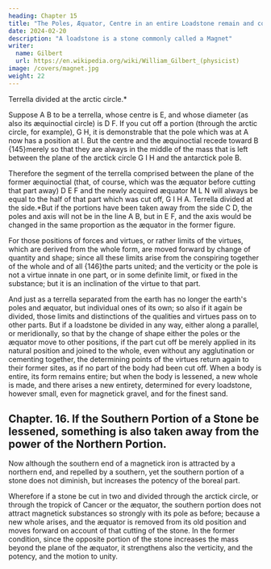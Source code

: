 ```yaml
---
heading: Chapter 15
title: "The Poles, Æquator, Centre in an entire Loadstone remain and continue steady; by diminution and separation of some part they vary and acquire other positions"
date: 2024-02-20
description: "A loadstone is a stone commonly called a Magnet"
writer:
  name: Gilbert
  url: https://en.wikipedia.org/wiki/William_Gilbert_(physicist)
image: /covers/magnet.jpg
weight: 22
---
```



 Terrella divided at the arctic circle.*

Suppose A B to be a terrella, whose centre is E, and whose diameter (as also its æquinoctial circle) is D F. If you cut off a portion (through the arctic circle, for example), G H, it is demonstrable that the pole which was at A now has a position at I. But the centre and the æquinoctial recede toward B {145}merely so that they are always in the middle of the mass that is left between the plane of the arctick circle G I H and the antarctick pole B. 

Therefore the segment of the terrella comprised between the plane of the former æquinoctial (that, of course, which was the æquator before cutting that part away) D E F and the newly acquired æquator M L N will always be equal to the half of that part which was cut off, G I H A. Terrella divided at the side.*But if the portions have been taken away from the side C D, the poles and axis will not be in the line A B, but in E F, and the axis would be changed in the same proportion as the æquator in the former figure. 

For those positions of forces and virtues, or rather limits of the virtues, which are derived from the whole form, are moved forward by change of quantity and shape; since all these limits arise from the conspiring together of the whole and of all {146}the parts united; and the verticity or the pole is not a virtue innate in one part, or in some definite limit, or fixed in the substance; but it is an inclination of the virtue to that part. 

And just as a terrella separated from the earth has no longer the earth's poles and æquator, but individual ones of its own; so also if it again be divided, those limits and distinctions of the qualities and virtues pass on to other parts. But if a loadstone be divided in any way, either along a parallel, or meridionally, so that by the change of shape either the poles or the æquator move to other positions, if the part cut off be merely applied in its natural position and joined to the whole, even without any agglutination or cementing together, the determining points of the virtues return again to their former sites, as if no part of the body had been cut off. When a body is entire, its form remains entire; but when the body is lessened, a new whole is made, and there arises a new entirety, determined for every loadstone, however small, even for magnetick gravel, and for the finest sand.



## Chapter. 16. If the Southern Portion of a Stone be lessened, something is also taken away from the power of the Northern Portion.

Now although the southern end of a magnetick iron is attracted by a northern end, and repelled by a southern, yet the southern portion of a stone does not diminish, but increases the potency of the boreal part. 

Wherefore if a stone be cut in two and divided through the arctick circle, or through the tropick of Cancer or the æquator, the southern portion does not attract magnetick substances so strongly with its pole as before; because a new whole arises, and the æquator is removed from its old position and moves forward on account of that cutting of the stone. In the former condition, since the opposite portion of the stone increases the mass beyond the plane of the æquator, it strengthens also the verticity, and the potency, and the motion to unity.
